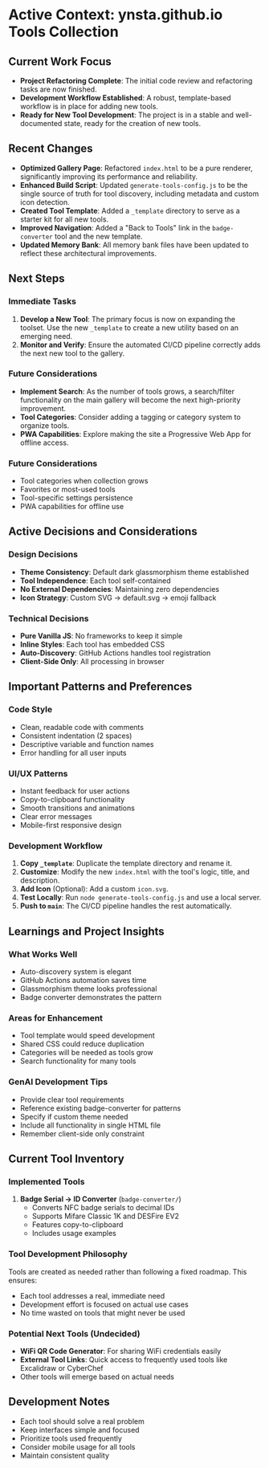 # Active Context: ynsta.github.io Tools Collection

## Current Work Focus
- **Project Refactoring Complete**: The initial code review and refactoring tasks are now finished.
- **Development Workflow Established**: A robust, template-based workflow is in place for adding new tools.
- **Ready for New Tool Development**: The project is in a stable and well-documented state, ready for the creation of new tools.

## Recent Changes
- **Optimized Gallery Page**: Refactored `index.html` to be a pure renderer, significantly improving its performance and reliability.
- **Enhanced Build Script**: Updated `generate-tools-config.js` to be the single source of truth for tool discovery, including metadata and custom icon detection.
- **Created Tool Template**: Added a `_template` directory to serve as a starter kit for all new tools.
- **Improved Navigation**: Added a "Back to Tools" link in the `badge-converter` tool and the new template.
- **Updated Memory Bank**: All memory bank files have been updated to reflect these architectural improvements.

## Next Steps

### Immediate Tasks
1.  **Develop a New Tool**: The primary focus is now on expanding the toolset. Use the new `_template` to create a new utility based on an emerging need.
2.  **Monitor and Verify**: Ensure the automated CI/CD pipeline correctly adds the next new tool to the gallery.

### Future Considerations
- **Implement Search**: As the number of tools grows, a search/filter functionality on the main gallery will become the next high-priority improvement.
- **Tool Categories**: Consider adding a tagging or category system to organize tools.
- **PWA Capabilities**: Explore making the site a Progressive Web App for offline access.

### Future Considerations
- Tool categories when collection grows
- Favorites or most-used tools
- Tool-specific settings persistence
- PWA capabilities for offline use

## Active Decisions and Considerations

### Design Decisions
- **Theme Consistency**: Default dark glassmorphism theme established
- **Tool Independence**: Each tool self-contained
- **No External Dependencies**: Maintaining zero dependencies
- **Icon Strategy**: Custom SVG → default.svg → emoji fallback

### Technical Decisions
- **Pure Vanilla JS**: No frameworks to keep it simple
- **Inline Styles**: Each tool has embedded CSS
- **Auto-Discovery**: GitHub Actions handles tool registration
- **Client-Side Only**: All processing in browser

## Important Patterns and Preferences

### Code Style
- Clean, readable code with comments
- Consistent indentation (2 spaces)
- Descriptive variable and function names
- Error handling for all user inputs

### UI/UX Patterns
- Instant feedback for user actions
- Copy-to-clipboard functionality
- Smooth transitions and animations
- Clear error messages
- Mobile-first responsive design

### Development Workflow
1.  **Copy `_template`**: Duplicate the template directory and rename it.
2.  **Customize**: Modify the new `index.html` with the tool's logic, title, and description.
3.  **Add Icon** (Optional): Add a custom `icon.svg`.
4.  **Test Locally**: Run `node generate-tools-config.js` and use a local server.
5.  **Push to `main`**: The CI/CD pipeline handles the rest automatically.

## Learnings and Project Insights

### What Works Well
- Auto-discovery system is elegant
- GitHub Actions automation saves time
- Glassmorphism theme looks professional
- Badge converter demonstrates the pattern

### Areas for Enhancement
- Tool template would speed development
- Shared CSS could reduce duplication
- Categories will be needed as tools grow
- Search functionality for many tools

### GenAI Development Tips
- Provide clear tool requirements
- Reference existing badge-converter for patterns
- Specify if custom theme needed
- Include all functionality in single HTML file
- Remember client-side only constraint

## Current Tool Inventory

### Implemented Tools
1. **Badge Serial → ID Converter** (`badge-converter/`)
   - Converts NFC badge serials to decimal IDs
   - Supports Mifare Classic 1K and DESFire EV2
   - Features copy-to-clipboard
   - Includes usage examples

### Tool Development Philosophy
Tools are created as needed rather than following a fixed roadmap. This ensures:
- Each tool addresses a real, immediate need
- Development effort is focused on actual use cases
- No time wasted on tools that might never be used

### Potential Next Tools (Undecided)
- **WiFi QR Code Generator**: For sharing WiFi credentials easily
- **External Tool Links**: Quick access to frequently used tools like Excalidraw or CyberChef
- Other tools will emerge based on actual needs

## Development Notes
- Each tool should solve a real problem
- Keep interfaces simple and focused
- Prioritize tools used frequently
- Consider mobile usage for all tools
- Maintain consistent quality
